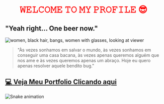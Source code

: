 
<h1 align="center" style="color: red;"> 𝚆𝙴𝙻𝙲𝙾𝙼𝙴 𝚃𝙾 𝙼𝚈 𝙿𝚁𝙾𝙵𝙸𝙻𝙴 😎</h1>

<h2><strong>"Yeah right… One beer now."</strong></h2>

![women, black hair, bangs, women with glasses, looking at viewer](https://r4.wallpaperflare.com/wallpaper/175/418/374/women-black-hair-bangs-women-with-glasses-glasses-hd-wallpaper-d7bb7e0148ed92aa9c420b5c4238fdf0.jpg)




>"Às vezes sonhamos em salvar o mundo, às vezes sonhamos em conseguir uma casa bacana, às vezes apenas queremos alguém que nos ame e às vezes queremos apenas um abraço. Hoje eu quero apenas resolver aquele bendito bug." 

## [💻 Veja Meu Portfolio Clicando aqui](https://www.notion.so/Meus-Blog-5c33a2863bc244d782964700d7616c7b?pvs=4)  


![Snake animation](https://github.com/LuigiGF/LuigiGF/blob/output/github-contribution-grid-snake.svg)
